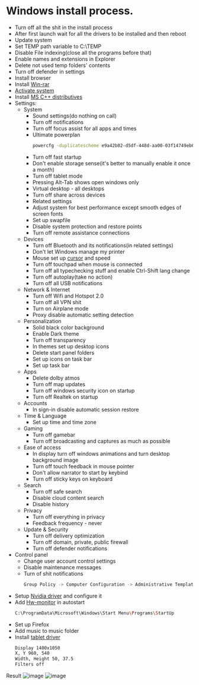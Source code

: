 # Windows install process.
* Turn off all the shit in the install process
* After first launch wait for all the drivers to be installed and then reboot
* Update system
* Set TEMP path variable to C:\TEMP
* Disable File indexing(close all the programs before that)
* Enable names and extensions in Explorer
* Delete not used temp folders' contents
* Turn off defender in settings
* Install browser
* Install [Win-rar](https://www.rarlab.com/)
* [Activate system](https://github.com/massgravel/Microsoft-Activation-Scripts)
* Install [MS C++ distributives](https://www.techpowerup.com/download/visual-c-redistributable-runtime-package-all-in-one/)
* Settings:
  * System
    * Sound settings(do nothing on call)
    * Turn off notifications
    * Turn off focus assist for all apps and times
    * Ultimate powerplan
      ```bash
      powercfg -duplicatescheme e9a42b02-d5df-448d-aa00-03f14749eb61
      ```
    * Turn off fast startup
    * Don't enable storage sense(it's better to manually enable it once a month)
    * Turn off tablet mode
    * Pressing Alt-Tab shows open windows only
    * Virtual desktop - all desktops
    * Turn off share across devices
    * Related settings
    * Adjust system for best performance except smooth edges of screen fonts
    * Set up swapfile
    * Disable system protection and restore points
    * Turn off remote assistance connections
  * Devices
    * Turn off Bluetooth and its notifications(in related settings)
    * Don't let Windows manage my printer
    * Mouse set up [cursor](https://github.com/searayeah/searayeah/tree/main/SystemsSetup/EverSummerCursors) and speed
    * Turn off touchpad when mouse is connected
    * Turn off all typechecking stuff and enable Ctrl-Shift lang change
    * Turn off autoplay(take no action)
    * Turn off all USB notifications
  * Network & Internet
    * Turn off Wifi and Hotspot 2.0
    * Turn off all VPN shit
    * Turn on Airplane mode
    * Proxy disable automatic setting detection
  * Personalization
    * Solid black color background
    * Enable Dark theme
    * Turn off transparency
    * In themes set up desktop icons
    * Delete start panel folders
    * Set up icons on task bar
    * Set up task bar
  * Apps
    * Delete dolby atmos
    * Turn off map updates
    * Turn off windows security icon on startup
    * Turn off Realtek on startup
  * Accounts
    * In sign-in disable automatic session restore
  * Time & Language
    * Set up time and time zone
  * Gaming
    * Turn off gamebar
    * Turn off broadcasting and captures as much as possible
  * Ease of access
    * In display turn off windows animations and turn desktop background image
    * Turn off touch feedback in mouse pointer
    * Don't allow narrator to start by keybind
    * Turn off sticky keys on keyboard
  * Search
    * Turn off safe search
    * Disable cloud content search
    * Disable history
  * Privacy
    * Turn off everything in privacy
    * Feedback frequency - never
  * Update & Security
    * Turn off delivery optimization
    * Turn off domain, private, public firewall
    * Turn off defender notifications
* Control panel
  * Change user account control settings
  * Disable maintenance messages
  * Turn of shit notifications
    ```bash
    Group Policy -> Computer Configuration -> Administrative Templates -> Windows Components -> Windows Security -> Notifications -> Hide all notifications
    ```
* Setup [Nvidia driver](https://www.nvidia.com/Download/index.aspx) and configure it
* Add [Hw-monitor](https://www.cpuid.com/softwares/hwmonitor.html) in autostart
  ```bash
  C:\ProgramData\Microsoft\Windows\Start Menu\Programs\StartUp
  ```
* Set up Firefox
* Add music to music folder
* Install [tablet driver](https://github.com/OpenTabletDriver/OpenTabletDriver)
  ```bash
  Display 1400x1050
  X, Y 960, 540
  Width, Height 50, 37.5
  Filters off
  ```

Result
![image](https://user-images.githubusercontent.com/57370975/146675412-af9a772e-3049-4a5f-970a-2e3192433c77.png)
![image](https://user-images.githubusercontent.com/57370975/146675437-052a1105-ad9d-47ec-8f37-24685badfaa1.png)
